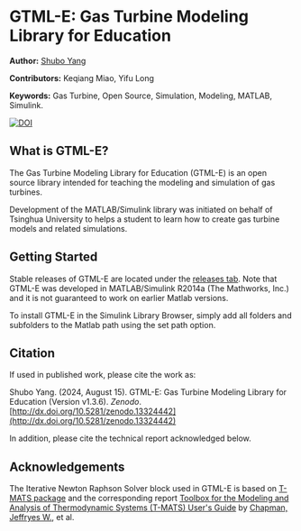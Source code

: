 # GTML-E: Gas Turbine Modeling Library for Education

**Author:** [Shubo Yang](https://www.researchgate.net/profile/Shubo_Yang)

**Contributors:** Keqiang Miao, Yifu Long

**Keywords:** Gas Turbine, Open Source, Simulation, Modeling, MATLAB, Simulink.

[![DOI](https://zenodo.org/badge/DOI/10.5281/zenodo.13324442.svg)](https://doi.org/10.5281/zenodo.13324442)

## What is GTML-E?

The Gas Turbine Modeling Library for Education (GTML-E) is an open source library intended for teaching the modeling and simulation of gas turbines. 

Development of the MATLAB/Simulink library was initiated on behalf of Tsinghua University to helps a student to learn how to create gas turbine models and related simulations.   

## Getting Started 

Stable releases of GTML-E are located under the <a href= "https://github.com/xjysb/GTML_E/releases" >releases tab</a>.
Note that GTML-E was developed in MATLAB/Simulink R2014a (The Mathworks, Inc.) and it is not guaranteed to work on earlier Matlab versions.

To install GTML-E in the Simulink Library Browser, simply add all folders and subfolders to the Matlab path using the set path option. 

## Citation

If used in published work, please cite the work as:

Shubo Yang. (2024, August 15). GTML-E: Gas Turbine Modeling Library for Education (Version v1.3.6). *Zenodo*. [http://dx.doi.org/10.5281/zenodo.13324442](http://dx.doi.org/10.5281/zenodo.13324442)

In addition, please cite the technical report acknowledged below.

## Acknowledgements
The Iterative Newton Raphson Solver block used in GTML-E is based on [T-MATS package](https://github.com/nasa/T-MATS) and the corresponding report [Toolbox for the Modeling and Analysis of Thermodynamic Systems (T-MATS) User's Guide](https://www.researchgate.net/publication/273755877_Toolbox_for_the_Modeling_and_Analysis_of_Thermodynamic_Systems_T-MATS_User's_Guide/citations) by [Chapman, Jeffryes W.](https://www.grc.nasa.gov/www/cdtb/personnel/jeffchapman.html), et al.

<!--Bug report:
 SM changes unsmoothly, which dues to W changing too fast. We should introduce a Volume between Booster and Compressor.+ W - P_err-->